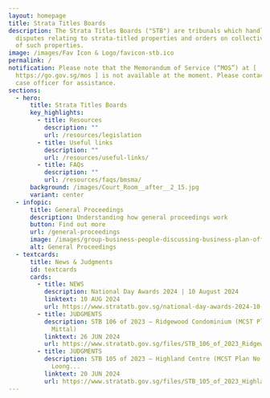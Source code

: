 ```yaml
---
layout: homepage
title: Strata Titles Boards
description: The Strata Titles Boards ("STB") are tribunals which handle
  disputes relating to strata-titled properties and orders on collective sales
  of such properties.
image: /images/Fav Icon & Logo/favicon-stb.ico
permalink: /
notification: Please note that the Memorandum of Service (“MOS”) at [
  https://go.gov.sg/mos ] is not available at the moment. Please contact your
  case officer for assistance.
sections:
  - hero:
      title: Strata Titles Boards
      key_highlights:
        - title: Resources
          description: ""
          url: /resources/legislation
        - title: Useful links
          description: ""
          url: /resources/useful-links/
        - title: FAQs
          description: ""
          url: /resources/faqs/bmsma/
      background: /images/Court_Room__after__2_15.jpg
      variant: center
  - infopic:
      title: General Proceedings
      description: Understanding how general proceedings work
      button: Find out more
      url: /general-proceedings
      image: /images/group-business-people-discussing-business-plan-office.jpg
      alt: General Proceedings
  - textcards:
      title: News & Judgments
      id: textcards
      cards:
        - title: NEWS
          description: National Day Awards 2024 | 10 August 2024
          linktext: 10 AUG 2024
          url: https://www.stratatb.gov.sg/national-day-awards-2024-10-august-2024/
        - title: JUDGMENTS
          description: STB 106 of 2023 – Ridgewood Condominium (MCST Plan No 533 v Kanika
            Mittal)
          linktext: 26 JUN 2024
          url: https://www.stratatb.gov.sg/files/STB_106_of_2023_Ridgewood_Condominium__GD_.pdf
        - title: JUDGMENTS
          description: STB 105 of 2023 – Highland Centre (MCST Plan No 2005 v Tan Wei
            Loong...
          linktext: 20 JUN 2024
          url: https://www.stratatb.gov.sg/files/STB_105_of_2023_Highland_Centre__GD_.pdf
---
```

